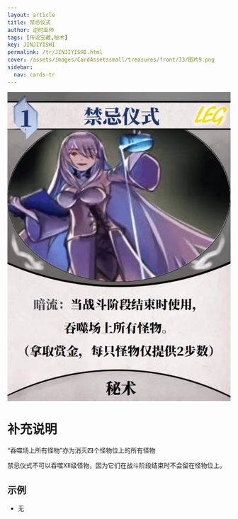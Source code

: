 ```yaml
---
layout: article
title: 禁忌仪式
author: 逆时巫师
tags: [传说宝藏,秘术]
key: JINJIYISHI
permalink: /tr/JINJIYISHI.html
cover: /assets/images/CardAssetssmall/treasures/front/33/图片9.png
sidebar:
  nav: cards-tr
---
```

![](/assets/images/CardAssets/treasures/front/33/图片9.png)

# 补充说明
“吞噬场上所有怪物”亦为消灭四个怪物位上的所有怪物

禁忌仪式不可以吞噬XII级怪物，因为它们在战斗阶段结束时不会留在怪物位上。


## 示例
* 无